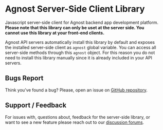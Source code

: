 # Agnost Server-Side Client Library

Javascript server-side client for Agnost backend app development platform. **Please note that this library can only be uset at the server side. You cannot use this library at your front-end clients.**

Agnost API servers automatically install this library by default and exposes the installed server-side client as `agnost` global variable. You can access all server-side methods through this `agnost` object. For this reason you do not need to install this library manually since it is already included in your API servers.

## Bugs Report

Think you’ve found a bug? Please, open an issue on [GitHub repository](https://github.com/cloud-agnost/agnost-server/issues).

## Support / Feedback

For issues with, questions about, feedback for the server-side library, or want to see a new feature
please reach out to our [discussion forums](https://github.com/orgs/cloud-agnost/discussions).
